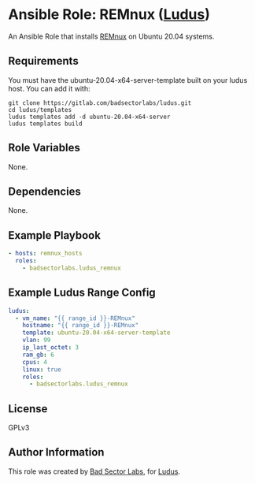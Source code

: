# Ansible Role: REMnux ([Ludus](https://ludus.cloud))

An Ansible Role that installs [REMnux](https://remnux.org/) on Ubuntu 20.04 systems.

## Requirements

You must have the ubuntu-20.04-x64-server-template built on your ludus host. You can add it with:

```
git clone https://gitlab.com/badsectorlabs/ludus.git
cd ludus/templates
ludus templates add -d ubuntu-20.04-x64-server
ludus templates build
```

## Role Variables

None.

## Dependencies

None.

## Example Playbook

```yaml
- hosts: remnux_hosts
  roles:
    - badsectorlabs.ludus_remnux
```

## Example Ludus Range Config

```yaml
ludus:
  - vm_name: "{{ range_id }}-REMnux"
    hostname: "{{ range_id }}-REMnux"
    template: ubuntu-20.04-x64-server-template
    vlan: 99
    ip_last_octet: 3
    ram_gb: 6
    cpus: 4
    linux: true
    roles:
      - badsectorlabs.ludus_remnux
```

## License

GPLv3

## Author Information

This role was created by [Bad Sector Labs](https://github.com/badsectorlabs), for [Ludus](https://ludus.cloud/).
